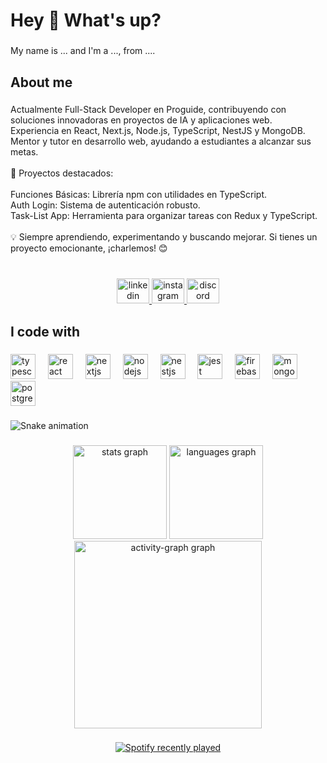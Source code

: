 <h1 align="left">Hey 👋 What's up?</h1>

###

<p align="left">My name is ... and I'm a ..., from ....</p>

###

<h2 align="left">About me</h2>

###

<p align="left">Actualmente Full-Stack Developer en Proguide, contribuyendo con soluciones innovadoras en proyectos de IA y aplicaciones web.<br>Experiencia en React, Next.js, Node.js, TypeScript, NestJS y MongoDB.<br>Mentor y tutor en desarrollo web, ayudando a estudiantes a alcanzar sus metas.<br><br>📂 Proyectos destacados:<br><br>Funciones Básicas: Librería npm con utilidades en TypeScript.<br>Auth Login: Sistema de autenticación robusto.<br>Task-List App: Herramienta para organizar tareas con Redux y TypeScript.<br><br>💡 Siempre aprendiendo, experimentando y buscando mejorar. Si tienes un proyecto emocionante, ¡charlemos! 😊</p>

###

<br clear="both">

<div align="center">
  <a href="https://www.linkedin.com/in/cerutti-sebastiáng/" target="_blank">
    <img src="https://raw.githubusercontent.com/maurodesouza/profile-readme-generator/master/src/assets/icons/social/linkedin/default.svg" width="52" height="40" alt="linkedin logo"  />
  </a>
  <a href="https://www.instagram.com/sebacrtt/" target="_blank">
    <img src="https://raw.githubusercontent.com/maurodesouza/profile-readme-generator/master/src/assets/icons/social/instagram/default.svg" width="52" height="40" alt="instagram logo"  />
  </a>
  <a href="discordapp.com/users/701523460051959828" target="_blank">
    <img src="https://raw.githubusercontent.com/maurodesouza/profile-readme-generator/master/src/assets/icons/social/discord/default.svg" width="52" height="40" alt="discord logo"  />
  </a>
</div>

###

<h2 align="left">I code with</h2>

###

<div align="left">
  <img src="https://cdn.jsdelivr.net/gh/devicons/devicon/icons/typescript/typescript-original.svg" height="40" alt="typescript logo"  />
  <img width="12" />
  <img src="https://cdn.jsdelivr.net/gh/devicons/devicon/icons/react/react-original.svg" height="40" alt="react logo"  />
  <img width="12" />
  <img src="https://cdn.jsdelivr.net/gh/devicons/devicon/icons/nextjs/nextjs-original.svg" height="40" alt="nextjs logo"  />
  <img width="12" />
  <img src="https://cdn.jsdelivr.net/gh/devicons/devicon/icons/nodejs/nodejs-plain-wordmark.svg" height="40" alt="nodejs logo"  />
  <img width="12" />
  <img src="https://cdn.jsdelivr.net/gh/devicons/devicon/icons/nestjs/nestjs-original.svg" height="40" alt="nestjs logo"  />
  <img width="12" />
  <img src="https://cdn.jsdelivr.net/gh/devicons/devicon/icons/jest/jest-plain.svg" height="40" alt="jest logo"  />
  <img width="12" />
  <img src="https://cdn.jsdelivr.net/gh/devicons/devicon/icons/firebase/firebase-plain-wordmark.svg" height="40" alt="firebase logo"  />
  <img width="12" />
  <img src="https://cdn.jsdelivr.net/gh/devicons/devicon/icons/mongodb/mongodb-plain-wordmark.svg" height="40" alt="mongodb logo"  />
  <img width="12" />
  <img src="https://cdn.jsdelivr.net/gh/devicons/devicon/icons/postgresql/postgresql-original.svg" height="40" alt="postgresql logo"  />
</div>

###

<img src="https://raw.githubusercontent.com/scerutti/scerutti/output/snake.svg" alt="Snake animation" />

###

<div align="center">
  <img src="https://github-readme-stats.vercel.app/api?username=scerutti&hide_title=false&hide_rank=false&show_icons=true&include_all_commits=true&count_private=true&disable_animations=false&theme=dracula&locale=en&hide_border=false&order=1" height="150" alt="stats graph"  />
  <img src="https://github-readme-stats.vercel.app/api/top-langs?username=scerutti&locale=es&hide_title=false&layout=compact&card_width=320&langs_count=5&theme=onedark&hide_border=false&order=2" height="150" alt="languages graph"  />
  <img src="https://github-readme-activity-graph.vercel.app/graph?username=scerutti&radius=16&theme=react&area=true&order=5" height="300" alt="activity-graph graph"  />
</div>

###

<div align="center">
  <a href="https://open.spotify.com/user/69flosrx8tr7fb968tyuu54jb">
    <img src="https://spotify-recently-played-readme.vercel.app/api?user=69flosrx8tr7fb968tyuu54jb&count=5" alt="Spotify recently played"  />
  </a>
</div>

###